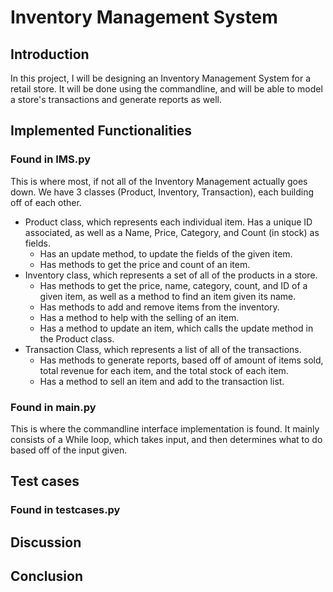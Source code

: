 # Inventory Management System
## Introduction
In this project, I will be designing an Inventory Management System for a retail store. It will be done using the commandline, and will be able to model a store's transactions and generate reports as well. 
## Implemented Functionalities
### Found in IMS.py
This is where most, if not all of the Inventory Management actually goes down. We have 3 classes (Product, Inventory, Transaction), each building off of each other. 
* Product class, which represents each individual item. Has a unique ID associated, as well as a Name, Price, Category, and Count (in stock) as fields.
    * Has an update method, to update the fields of the given item. 
    * Has methods to get the price and count of an item.
* Inventory class, which represents a set of all of the products in a store. 
    * Has methods to get the price, name, category, count, and ID of a given item, as well as a method to find an item given its name. 
    * Has methods to add and remove items from the inventory.
    * Has a method to help with the selling of an item.
    * Has a method to update an item, which calls the update method in the Product class.
* Transaction Class, which represents a list of all of the transactions.
    * Has methods to generate reports, based off of amount of items sold, total revenue for each item, and the total stock of each item.
    * Has a method to sell an item and add to the transaction list.
### Found in main.py
This is where the commandline interface implementation is found. 
It mainly consists of a While loop, which takes input, and then determines what to do based off of the input given. 
## Test cases
### Found in testcases.py

## Discussion

## Conclusion
